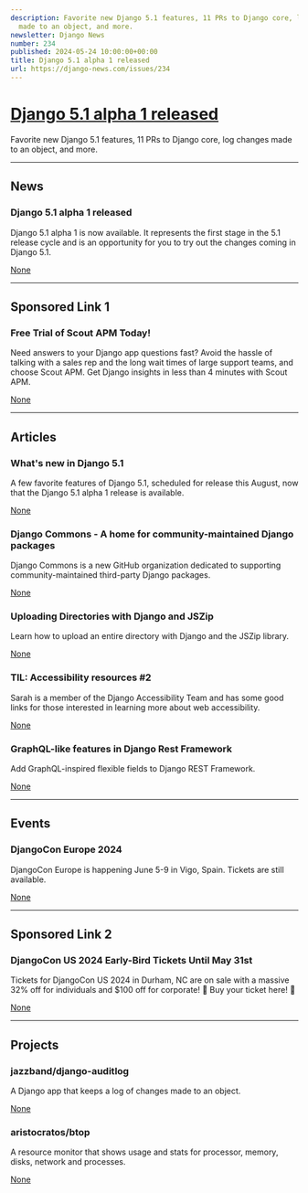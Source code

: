 ```yaml
---
description: Favorite new Django 5.1 features, 11 PRs to Django core, log changes
  made to an object, and more.
newsletter: Django News
number: 234
published: 2024-05-24 10:00:00+00:00
title: Django 5.1 alpha 1 released
url: https://django-news.com/issues/234
---
```


# [Django 5.1 alpha 1 released](https://django-news.com/issues/234)

Favorite new Django 5.1 features, 11 PRs to Django core, log changes made to an object, and more.

  ----

  ## News

  ### Django 5.1 alpha 1 released

  <p>Django 5.1 alpha 1 is now available. It represents the first stage in the 5.1 release cycle and is an opportunity for you to try out the changes coming in Django 5.1.</p>

  [None](None)

  ----

  ## Sponsored Link 1

  ### Free Trial of Scout APM Today!

  <p>Need answers to your Django app questions fast? Avoid the hassle of talking with a sales rep and the long wait times of large support teams, and choose Scout APM. Get Django insights in less than 4 minutes with Scout APM.</p>

  [None](None)

  ----

  ## Articles

  ### What's new in Django 5.1

  <p>A few favorite features of Django 5.1, scheduled for release this August, now that the Django 5.1 alpha 1 release is available.</p>

  [None](None)

  ### Django Commons - A home for community-maintained Django packages

  <p>Django Commons is a new GitHub organization dedicated to supporting community-maintained third-party Django packages.</p>

  [None](None)

  ### Uploading Directories with Django and JSZip

  <p>Learn how to upload an entire directory with Django and the JSZip library.</p>

  [None](None)

  ### TIL: Accessibility resources #2

  <p>Sarah is a member of the Django Accessibility Team and has some good links for those interested in learning more about web accessibility.</p>

  [None](None)

  ### GraphQL-like features in Django Rest Framework

  <p>Add GraphQL-inspired flexible fields to Django REST Framework.</p>

  [None](None)

  ----

  ## Events

  ### DjangoCon Europe 2024

  <p>DjangoCon Europe is happening June 5-9 in Vigo, Spain. Tickets are still available.</p>

  [None](None)

  ----

  ## Sponsored Link 2

  ### DjangoCon US 2024 Early-Bird Tickets Until May 31st

  <p>Tickets for DjangoCon US 2024 in Durham, NC are on sale with a massive 32% off for individuals and $100 off for corporate! 🐂 Buy your ticket here! 🐂</p>

  [None](None)

  ----

  ## Projects

  ### jazzband/django-auditlog

  <p>A Django app that keeps a log of changes made to an object.</p>

  [None](None)

  ### aristocratos/btop

  <p>A resource monitor that shows usage and stats for processor, memory, disks, network and processes.</p>

  [None](None)